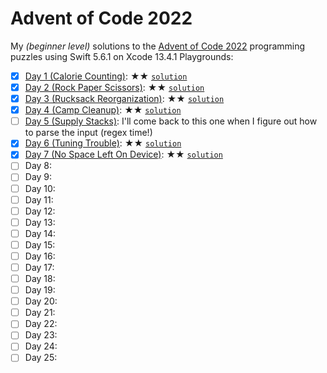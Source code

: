 # Advent of Code 2022

My *(beginner level)* solutions to the [Advent of Code 2022](https://adventofcode.com/2022) programming puzzles using Swift 5.6.1 on Xcode 13.4.1 Playgrounds:

- [x] [Day 1 (Calorie Counting)](https://adventofcode.com/2022/day/1): ★★ [`solution`](Day-01.playground/Contents.swift)
- [x] [Day 2 (Rock Paper Scissors)](https://adventofcode.com/2022/day/2): ★★ [`solution`](Day-02.playground/Contents.swift)
- [x] [Day 3 (Rucksack Reorganization)](https://adventofcode.com/2022/day/3): ★★ [`solution`](Day-03.playground/Contents.swift)
- [x] [Day 4 (Camp Cleanup)](https://adventofcode.com/2022/day/4): ★★ [`solution`](Day-04.playground/Contents.swift)
- [ ] [Day 5 (Supply Stacks)](https://adventofcode.com/2022/day/5): I'll come back to this one when I figure out how to parse the input (regex time!)
- [x] [Day 6 (Tuning Trouble)](https://adventofcode.com/2022/day/6): ★★ [`solution`](Day-06.playground/Contents.swift)
- [x] [Day 7 (No Space Left On Device)](https://adventofcode.com/2022/day/7): ★★ [`solution`](Day-07.playground/Contents.swift)
- [ ] Day 8:
- [ ] Day 9:
- [ ] Day 10:
- [ ] Day 11:
- [ ] Day 12:
- [ ] Day 13:
- [ ] Day 14:
- [ ] Day 15:
- [ ] Day 16:
- [ ] Day 17:
- [ ] Day 18:
- [ ] Day 19:
- [ ] Day 20:
- [ ] Day 21:
- [ ] Day 22:
- [ ] Day 23:
- [ ] Day 24:
- [ ] Day 25:
